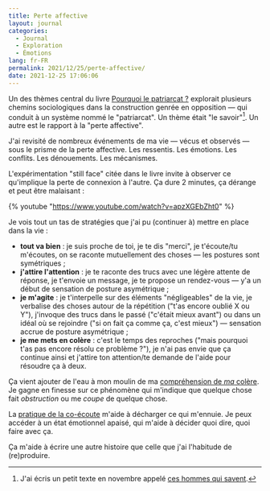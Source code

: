 ```yaml
---
title: Perte affective
layout: journal
categories:
  - Journal
  - Exploration
  - Émotions
lang: fr-FR
permalink: 2021/12/25/perte-affective/
date: 2021-12-25 17:06:06
---
```


Un des thèmes central du livre [Pourquoi le patriarcat ?](https://editions.flammarion.com/pourquoi-le-patriarcat/9782081494107) explorait plusieurs chemins sociologiques dans la construction genrée en opposition — qui conduit à un système nommé le "patriarcat". Un thème était "le savoir"[^1]. Un autre est le rapport à la "perte affective".

J'ai revisité de nombreux événements de ma vie — vécus et observés — sous le prisme de la perte affective. Les ressentis. Les émotions. Les conflits. Les dénouements. Les mécanismes.

L'expérimentation "still face" citée dans le livre invite à observer ce qu'implique la perte de connexion à l'autre. Ça dure 2 minutes, ça dérange et peut être malaisant :

{% youtube "https://www.youtube.com/watch?v=apzXGEbZht0" %}

Je vois tout un tas de stratégies que j'ai pu (continuer à) mettre en place dans la vie :

- **tout va bien** : je suis proche de toi, je te dis "merci", je t'écoute/tu m'écoutes, on se raconte mutuellement des choses — les postures sont symétriques ;
- **j'attire l'attention** : je te raconte des trucs avec une légère attente de réponse, je t'envoie un message, je te propose un rendez-vous — y'a un début de sensation de posture asymétrique ;
- **je m'agite** : je t'interpelle sur des éléments "négligeables" de la vie, je verbalise des choses autour de la répétition ("t'as encore oublié X ou Y"), j'invoque des trucs dans le passé ("c'était mieux avant") ou dans un idéal où se rejoindre ("si on fait ça comme ça, c'est mieux") — sensation accrue de posture asymétrique ;
- **je me mets en colère** : c'est le temps des reproches ("mais pourquoi t'as pas encore résolu ce problème ?"), je n'ai pas envie que ça continue ainsi et j'attire ton attention/te demande de l'aide pour résoudre ça à deux. 

Ça vient ajouter de l'eau à mon moulin de ma [compréhension de _ma_ colère](/2021/08/10/acceder-a-ma-colere/). Je gagne en finesse sur ce phénomène qui m'indique que quelque chose fait _obstruction_ ou me _coupe_ de quelque chose.

La [pratique de la co-écoute](/2021/04/08/co-ecoute/) m'aide à décharger ce qui m'ennuie. Je peux accéder à un état émotionnel  apaisé, qui m'aide à décider quoi dire, quoi faire avec ça.

Ça m'aide à écrire une autre histoire que celle que j'ai l'habitude de (re)produire.


[^1]: J'ai écris un petit texte en novembre appelé [ces hommes qui savent](/2021/11/06/ces-hommes-qui-savent/).